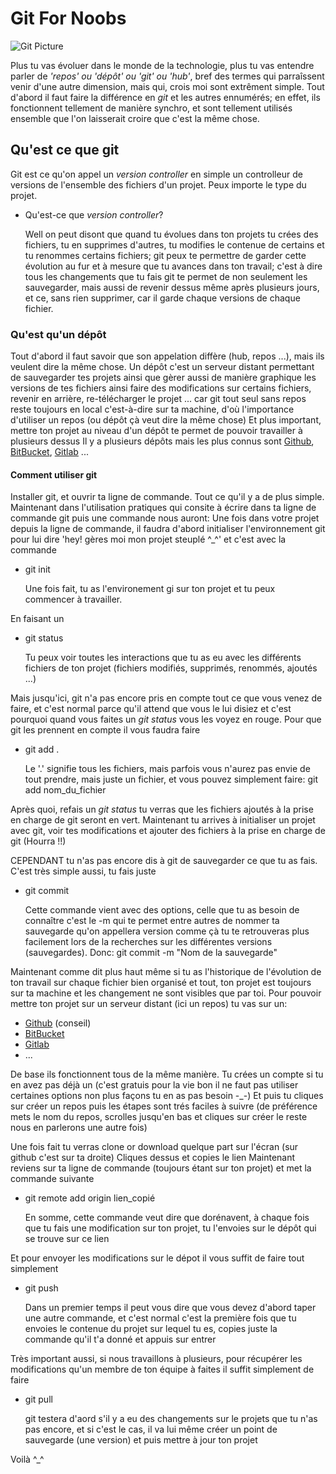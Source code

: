 # Git For Noobs

![Git Picture](https://cdn-images-1.medium.com/fit/t/1600/480/1*S-_fv45WT4MgqtnPVsxtHQ.jpeg)

Plus tu vas évoluer dans le monde de la technologie, plus tu vas entendre parler de _'repos' ou 'dépôt' ou 'git' ou 'hub'_, bref des termes qui parraîssent venir d'une autre dimension, mais qui, crois moi sont extrêment simple.
Tout d'abord il faut faire la différence en *git* et les autres ennumérés; en effet, ils fonctionnent tellement de manière synchro, et sont tellement utilisés ensemble que l'on laisserait croire que c'est la même chose.

## Qu'est ce que git

Git est ce qu'on appel un _version controller_ en simple un controlleur de versions de l'ensemble des fichiers d'un projet. Peux importe le type du projet.

* Qu'est-ce que _version controller_?

    Well on peut disont que quand tu évolues dans ton projets tu crées des fichiers, tu en supprimes d'autres, tu modifies le contenue de certains et tu renommes certains fichiers; git peux te permettre de garder cette évolution au fur et à mesure que tu avances dans ton travail; c'est à dire tous les changements que tu fais git te permet de non seulement les sauvegarder, mais aussi de revenir dessus même après plusieurs jours, et ce, sans rien supprimer, car il garde chaque versions de chaque fichier.

### Qu'est qu'un dépôt

Tout d'abord il faut savoir que son appelation diffère (hub, repos ...), mais ils veulent dire la même chose.
Un dépôt c'est un serveur distant permettant de sauvegarder tes projets ainsi que gèrer aussi de manière graphique les versions de tes fichiers ainsi faire des modifications sur certains fichiers, revenir en arrière, re-télécharger le projet ... car git tout seul sans repos reste toujours en local c'est-à-dire sur ta machine, d'où l'importance d'utiliser un repos (ou dépôt çà veut dire la même chose)
Et plus important, mettre ton projet au niveau d'un dépôt te permet de pouvoir travailler à plusieurs dessus
Il y a plusieurs dépôts mais les plus connus sont [Github](https://github.com/), [BitBucket](https://bitbucket.org/), [Gitlab](https://gitlab.com/) ...

#### Comment utiliser git

Installer git, et ouvrir ta ligne de commande.
Tout ce qu'il y a de plus simple.
Maintenant dans l'utilisation pratiques qui consite à écrire dans ta ligne de commande git puis une commande nous auront:
Une fois dans votre projet depuis la ligne de commande, il faudra d'abord initialiser l'environnement git pour lui dire 'hey! gères moi mon projet steuplé ^_^' et c'est avec la commande

* git init

    Une fois fait, tu as l'environement gi sur ton projet et tu peux commencer à travailler.

En faisant un

* git status

    Tu peux voir toutes les interactions que tu as eu avec les différents fichiers de ton projet (fichiers modifiés, supprimés, renommés, ajoutés ...)

Mais jusqu'ici, git n'a pas encore pris en compte tout ce que vous venez de faire, et c'est normal parce qu'il attend que vous le lui disiez et c'est pourquoi quand vous faites un _git status_ vous les voyez en rouge.
Pour que git les prennent en compte il vous faudra faire

* git add .

    Le '.' signifie tous les fichiers, mais parfois vous n'aurez pas envie de tout prendre, mais juste un fichier, et vous pouvez simplement faire:
    git add nom_du_fichier

Après quoi, refais un _git status_ tu verras que les fichiers ajoutés à la prise en charge de git seront en vert.
Maintenant tu arrives à initialiser un projet avec git, voir tes modifications et ajouter des fichiers à la prise en charge de git (Hourra !!)

CEPENDANT tu n'as pas encore dis à git de sauvegarder ce que tu as fais. C'est très simple aussi, tu fais juste

* git commit

    Cette commande vient avec des options, celle que tu as besoin de connaître c'est le -m qui te permet entre autres de nommer ta sauvegarde qu'on appellera version comme çà tu te retrouveras plus facilement lors de la recherches sur les différentes versions (sauvegardes). Donc:
    git commit -m "Nom de la sauvegarde"

Maintenant comme dit plus haut même si tu as l'historique de l'évolution de ton travail sur chaque fichier bien organisé et tout, ton projet est toujours sur ta machine et les changement ne sont visibles que par toi.
Pour pouvoir mettre ton projet sur un serveur distant (ici un repos) tu vas sur un:

* [Github](https://github.com/) (conseil)
* [BitBucket](https://bitbucket.org/)
* [Gitlab](https://gitlab.com/)
* ...

De base ils fonctionnent tous de la même manière.
Tu crées un compte si tu en avez pas déjà un (c'est gratuis pour la vie bon il ne faut pas utiliser certaines options non plus façons tu en as pas besoin -_-)
Et puis tu cliques sur créer un repos puis les étapes sont trés faciles à suivre (de préférence mets le nom du repos, scrolles jusqu'en bas et cliques sur créer le reste nous en parlerons une autre fois)

Une fois fait tu verras clone or download quelque part sur l'écran (sur github c'est sur ta droite)
Cliques dessus et copies le lien
Maintenant reviens sur ta ligne de commande (toujours étant sur ton projet) et met la commande suivante

* git remote add origin lien_copié

    En somme, cette commande veut dire que dorénavent, à chaque fois que tu fais une modification sur ton projet, tu l'envoies sur le dépôt qui se trouve sur ce lien

Et pour envoyer les modifications sur le dépot il vous suffit de faire tout simplement

* git push

    Dans un premier temps il peut vous dire que vous devez d'abord taper une autre commande, et c'est normal c'est la première fois que tu envoies le contenue du projet sur lequel tu es, copies juste la commande qu'il t'a donné et appuis sur entrer

Très important aussi, si nous travaillons à plusieurs, pour récupérer les modifications qu'un membre de ton équipe à faites il suffit simplement de faire

* git pull

    git testera d'aord s'il y a eu des changements sur le projets que tu n'as pas encore, et si c'est le cas, il va lui même créer un point de sauvegarde (une version) et puis mettre à jour ton projet

Voilà ^_^
